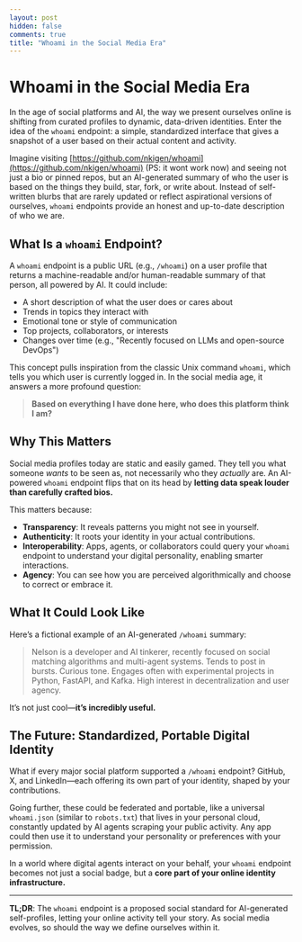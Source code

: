 ```yaml
---
layout: post
hidden: false
comments: true
title: "Whoami in the Social Media Era"
---
```

# Whoami in the Social Media Era

In the age of social platforms and AI, the way we present ourselves online is shifting from curated profiles to dynamic, data-driven identities. Enter the idea of the `whoami` endpoint: a simple, standardized interface that gives a snapshot of a user based on their actual content and activity.

Imagine visiting [https://github.com/nkigen/whoami](https://github.com/nkigen/whoami) (PS: it wont work now) and seeing not just a bio or pinned repos, but an AI-generated summary of who the user is based on the things they build, star, fork, or write about. Instead of self-written blurbs that are rarely updated or reflect aspirational versions of ourselves, `whoami` endpoints provide an honest and up-to-date description of who we are.

## What Is a `whoami` Endpoint?

A `whoami` endpoint is a public URL (e.g., `/whoami`) on a user profile that returns a machine-readable and/or human-readable summary of that person, all powered by AI. It could include:

- A short description of what the user does or cares about
- Trends in topics they interact with
- Emotional tone or style of communication
- Top projects, collaborators, or interests
- Changes over time (e.g., "Recently focused on LLMs and open-source DevOps")

This concept pulls inspiration from the classic Unix command `whoami`, which tells you which user is currently logged in. In the social media age, it answers a more profound question:

> **Based on everything I have done here, who does this platform think I am?**

## Why This Matters

Social media profiles today are static and easily gamed. They tell you what someone *wants* to be seen as, not necessarily who they *actually* are. An AI-powered `whoami` endpoint flips that on its head by **letting data speak louder than carefully crafted bios.**

This matters because:

- **Transparency**: It reveals patterns you might not see in yourself.
- **Authenticity**: It roots your identity in your actual contributions.
- **Interoperability**: Apps, agents, or collaborators could query your `whoami` endpoint to understand your digital personality, enabling smarter interactions.
- **Agency**: You can see how you are perceived algorithmically and choose to correct or embrace it.

## What It Could Look Like

Here’s a fictional example of an AI-generated `/whoami` summary:

> Nelson is a developer and AI tinkerer, recently focused on social matching algorithms and multi-agent systems. Tends to post in bursts. Curious tone. Engages often with experimental projects in Python, FastAPI, and Kafka. High interest in decentralization and user agency.

It’s not just cool—**it’s incredibly useful.**

## The Future: Standardized, Portable Digital Identity

What if every major social platform supported a `/whoami` endpoint? GitHub, X, and LinkedIn—each offering its own part of your identity, shaped by your contributions.

Going further, these could be federated and portable, like a universal `whoami.json` (similar to `robots.txt`) that lives in your personal cloud, constantly updated by AI agents scraping your public activity. Any app could then use it to understand your personality or preferences with your permission.

In a world where digital agents interact on your behalf, your `whoami` endpoint becomes not just a social badge, but a **core part of your online identity infrastructure.**

---

**TL;DR**: The `whoami` endpoint is a proposed social standard for AI-generated self-profiles, letting your online activity tell your story. As social media evolves, so should the way we define ourselves within it.
